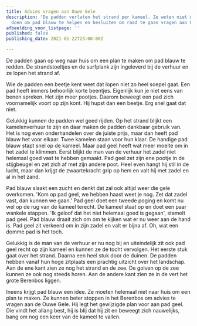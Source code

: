 ```yaml
---
title: Advies vragen aan Ouwe Gele
description: 'De padden verlaten het strand per kameel. Ze weten niet wat ze moeten
  doen om pad blauw te helpen en besluiten om raad te gaan vragen aan Ouwe Gele. '
afbeelding_voor_listpage: ''
published: false
publishing_date: 2021-01-22T23:00:00Z

---
```

De padden gaan op weg naar huis om een plan te maken om pad blauw te redden. De strandstoeltjes en de surfplank zijn ingeleverd bij de verhuur en ze lopen het strand af. 

Wie de padden een beetje kent weet dat lopen niet zo heel soepel gaat. Een pad heeft immers behoorlijk korte beentjes. Eigenlijk kun je niet eens van benen spreken. Het zijn meer pootjes. Daarom beweegt een pad zich voornamelijk voort op zijn kont. Hij hupst dan een beetje. Erg snel gaat dat niet.

Gelukkig kunnen de padden wel goed rijden. Op het strand blijkt een kamelenverhuur te zijn en daar maken de padden dankbaar gebruik van. Het is nog even onderhandelen over de juiste prijs, maar dan heeft pad blauw het voor elkaar. Twee kamelen staan voor hun klaar. De handige pad blauw stapt snel op de kameel. Maar pad geel heeft wat meer moeite om in het zadel te klimmen. Eerst blijkt de man van de verhuur het zadel niet helemaal goed vast te hebben gemaakt. Pad geel zet zijn ene pootje in de stijgbeugel en zet zich af met zijn andere poot. Heel even hangt hij stil in de lucht, maar dan krijgt de zwaartekracht grip op hem en valt hij met zadel en al in het zand.

Pad blauw slaakt een zucht en denkt dat zal ook altijd weer die gele overkomen. 'Kom op pad geel, we hebben haast weet je nog. Zet dat zadel vast, dan kunnen we gaan.' Pad geel doet een tweede poging en komt nu wel op de rug van de kameel terecht. De kameel staat op en doet een paar wankele stappen. 'Ik geloof dat het niet helemaal goed is gegaan', stamelt pad geel. Pad blauw draait zich om om te kijken wat er nu weer aan de hand is. Pad geel zit verkeerd om in zijn zadel en valt er bijna af. Oh, wat een domme pad is het toch.

Gelukkig is de man van de verhuur er nu nog bij en uiteindelijk zit ook pad geel recht op zijn kameel en kunnen ze de tocht vervolgen. Het eerste stuk gaat over het strand. Daarna een heel stuk door de duinen. De padden hebben vanaf hun hoge zitplaats een prachtig uitzicht over het landschap. Aan de ene kant zien ze nog het strand en de zee. De golven op de zee kunnen ze ook nog steeds horen. Aan de andere kant zien ze in de vert het grote Berenbos liggen.

Ineens krijgt pad blauw een idee. Ze moeten helemaal niet naar huis om een plan te maken. Ze kunnen beter stoppen in het Berenbos om advies te vragen aan de Ouwe Gele. Hij legt het gewijzigde plan voor aan pad geel. Die vindt het allang best, hij is blij dat hij zit en beweegt zich nauwelijks, bang om nog een keer van de kameel te vallen.